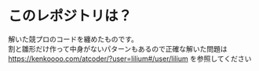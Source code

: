 # このレポジトリは？
解いた競プロのコードを纏めたものです。  
割と雛形だけ作って中身がないパターンもあるので正確な解いた問題は  
https://kenkoooo.com/atcoder/?user=lilium#/user/lilium
を参照してください
